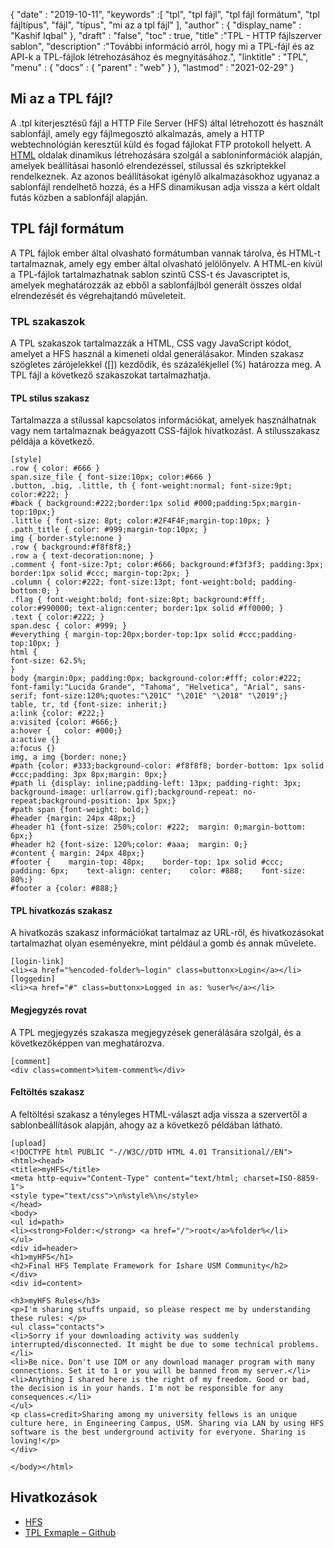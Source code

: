 {
  "date" : "2019-10-11",
  "keywords" :[ "tpl", "tpl fájl", "tpl fájl formátum", "tpl fájltípus", "fájl", "típus", "mi az a tpl fájl" ],
  "author" : {
    "display_name" : "Kashif Iqbal"
},
  "draft" : "false",
  "toc" : true,
  "title" :"TPL - HTTP fájlszerver sablon",
  "description" :"További információ arról, hogy mi a TPL-fájl és az API-k a TPL-fájlok létrehozásához és megnyitásához.",
  "linktitle" : "TPL",
  "menu" : {
    "docs" : {
      "parent" : "web"
}
},
  "lastmod" : "2021-02-29"
}

## Mi az a TPL fájl?

A .tpl kiterjesztésű fájl a HTTP File Server (HFS) által létrehozott és használt sablonfájl, amely egy fájlmegosztó alkalmazás, amely a HTTP webtechnológián keresztül küld és fogad fájlokat FTP protokoll helyett. A [HTML](/hu/web/html/) oldalak dinamikus létrehozására szolgál a sabloninformációk alapján, amelyek beállításai hasonló elrendezéssel, stílussal és szkriptekkel rendelkeznek. Az azonos beállításokat igénylő alkalmazásokhoz ugyanaz a sablonfájl rendelhető hozzá, és a HFS dinamikusan adja vissza a kért oldalt futás közben a sablonfájl alapján.


## TPL fájl formátum

A TPL fájlok ember által olvasható formátumban vannak tárolva, és HTML-t tartalmaznak, amely egy ember által olvasható jelölőnyelv. A HTML-en kívül a TPL-fájlok tartalmazhatnak sablon szintű CSS-t és Javascriptet is, amelyek meghatározzák az ebből a sablonfájlból generált összes oldal elrendezését és végrehajtandó műveleteit.

### TPL szakaszok

A TPL szakaszok tartalmazzák a HTML, CSS vagy JavaScript kódot, amelyet a HFS használ a kimeneti oldal generálásakor. Minden szakasz szögletes zárójelekkel ([]) kezdődik, és százalékjellel (%) határozza meg. A TPL fájl a következő szakaszokat tartalmazhatja.

#### TPL stílus szakasz

Tartalmazza a stílussal kapcsolatos információkat, amelyek használhatnak vagy nem tartalmaznak beágyazott CSS-fájlok hivatkozást. A stílusszakasz példája a következő.

```
[style]
.row { color: #666 }
span.size_file { font-size:10px; color:#666 }
.button, .big, .little, th { font-weight:normal; font-size:9pt; color:#222; }
#back { background:#222;border:1px solid #000;padding:5px;margin-top:10px;}
.little { font-size: 8pt; color:#2F4F4F;margin-top:10px; }
.path_title { color: #999;margin-top:10px; }
img { border-style:none }
.row { background:#f8f8f8;}
.row a { text-decoration:none; }
.comment { font-size:7pt; color:#666; background:#f3f3f3; padding:3px; border:1px solid #ccc; margin-top:2px; }
.column { color:#222; font-size:13pt; font-weight:bold; padding-bottom:0; }
.flag { font-weight:bold; font-size:8pt; background:#fff; color:#990000; text-align:center; border:1px solid #ff0000; }
.text { color:#222; }
span.desc { color: #999; }
#everything { margin-top:20px;border-top:1px solid #ccc;padding-top:10px; }
html {
font-size: 62.5%;
}
body {margin:0px; padding:0px; background-color:#fff; color:#222; font-family:"Lucida Grande", "Tahoma", "Helvetica", "Arial", sans-serif; font-size:120%;quotes:"\201C" "\201E" "\2018" "\2019";}
table, tr, td {font-size: inherit;}
a:link {color: #222;}
a:visited {color: #666;}
a:hover {	color: #000;}
a:active {}
a:focus {}
img, a img {border: none;}
#path {color: #333;background-color: #f8f8f8; border-bottom: 1px solid #ccc;padding: 3px 8px;margin: 0px;}
#path li {display: inline;padding-left: 13px; padding-right: 3px; background-image: url(arrow.gif);background-repeat: no-repeat;background-position: 1px 5px;}
#path span {font-weight: bold;}
#header {margin: 24px 48px;}
#header h1 {font-size: 250%;color: #222;  margin: 0;margin-bottom: 6px;}
#header h2 {font-size: 120%;color: #aaa;  margin: 0;}
#content { margin: 24px 48px;}
#footer {    margin-top: 48px;    border-top: 1px solid #ccc;    padding: 6px;    text-align: center;    color: #888;    font-size: 80%;}
#footer a {color: #888;}
```

#### TPL hivatkozás szakasz

A hivatkozás szakasz információkat tartalmaz az URL-ről, és hivatkozásokat tartalmazhat olyan eseményekre, mint például a gomb és annak művelete.

```
[login-link]
<li><a href="%encoded-folder%~login" class=buttonx>Login</a></li>
[loggedin]
<li><a href="#" class=buttonx>Logged in as: %user%</a></li>
```

#### Megjegyzés rovat

A TPL megjegyzés szakasza megjegyzések generálására szolgál, és a következőképpen van meghatározva.
```
[comment]
<div class=comment>%item-comment%</div>
```

#### Feltöltés szakasz

A feltöltési szakasz a tényleges HTML-választ adja vissza a szervertől a sablonbeállítások alapján, ahogy az a következő példában látható.

```
[upload]
<!DOCTYPE html PUBLIC "-//W3C//DTD HTML 4.01 Transitional//EN">
<html><head>
<title>myHFS</title>
<meta http-equiv="Content-Type" content="text/html; charset=ISO-8859-1">
<style type="text/css">\n%style%\n</style>
</head>
<body>
<ul id=path>
<li><strong>Folder:</strong> <a href="/">root</a>%folder%</li>
</ul>
<div id=header>
<h1>myHFS</h1>
<h2>Final HFS Template Framework for Ishare USM Community</h2>
</div>
<div id=content>

<h3>myHFS Rules</h3>
<p>I'm sharing stuffs unpaid, so please respect me by understanding these rules: </p>
<ul class="contacts">
<li>Sorry if your downloading activity was suddenly interrupted/disconnected. It might be due to some technical problems.</li>
<li>Be nice. Don't use IDM or any download manager program with many connections. Set it to 1 or you will be banned from my server.</li>
<li>Anything I shared here is the right of my freedom. Good or bad, the decision is in your hands. I'm not be responsible for any consequences.</li>
</ul>
<p class=credit>Sharing among my university fellows is an unique culture here, in Engineering Campus, USM. Sharing via LAN by using HFS software is the best underground activity for everyone. Sharing is loving!</p>
</div>

</body></html>
```

## Hivatkozások

* [HFS](https://www.rejetto.com/wiki/index.php/Refinements)
* [TPL Exmaple – Github](https://github.com/heiswayi/hfs-templates/blob/master/HFSTemplate_myHFS.tpl)

